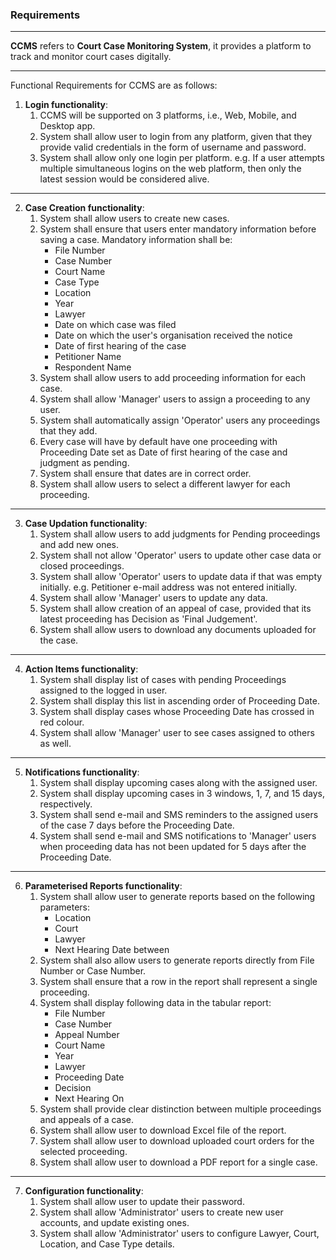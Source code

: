 ### Requirements

---

**CCMS** refers to **Court Case Monitoring System**, it provides a platform to track and monitor court cases digitally.

---

Functional Requirements for CCMS are as follows:

1. **Login functionality**:
	1. CCMS will be supported on 3 platforms, i.e., Web, Mobile, and Desktop app.
	2. System shall allow user to login from any platform, given that they provide valid credentials in the form of username and password.
	3. System shall allow only one login per platform.
		e.g. If a user attempts multiple simultaneous logins on the web platform, then only the latest session would be considered alive.

---

2. **Case Creation functionality**:
	1. System shall allow users to create new cases.
	2. System shall ensure that users enter mandatory information before saving a case. Mandatory information shall be:
		- File Number
		- Case Number
		- Court Name
		- Case Type
		- Location
		- Year
		- Lawyer
		- Date on which case was filed
		- Date on which the user's organisation received the notice
		- Date of first hearing of the case
		- Petitioner Name
		- Respondent Name
	3. System shall allow users to add proceeding information for each case.
	4. System shall allow 'Manager' users to assign a proceeding to any user.
	5. System shall automatically assign 'Operator' users any proceedings that they add.
	6. Every case will have by default have one proceeding with Proceeding Date set as Date of first hearing of the case and judgment as pending.
	7. System shall ensure that dates are in correct order.
	8. System shall allow users to select a different lawyer for each proceeding.

---

3. **Case Updation functionality**:
	1. System shall allow users to add judgments for Pending proceedings and add new ones.
	2. System shall not allow 'Operator' users to update other case data or closed proceedings.
	3. System shall allow 'Operator' users to update data if that was empty initially. e.g. Petitioner e-mail address was not entered initially.
	4. System shall allow 'Manager' users to update any data.
	5. System shall allow creation of an appeal of case, provided that its latest proceeding has Decision as 'Final Judgement'.
	6. System shall allow users to download any documents uploaded for the case.

---

4. **Action Items functionality**:
	1. System shall display list of cases with pending Proceedings assigned to the logged in user.
	2. System shall display this list in ascending order of Proceeding Date.
	3. System shall display cases whose Proceeding Date has crossed in red colour.
	4. System shall allow 'Manager' user to see cases assigned to others as well.

---

5. **Notifications functionality**:
	1. System shall display upcoming cases along with the assigned user.
	2. System shall display upcoming cases in 3 windows, 1, 7, and 15 days, respectively.
	3. System shall send e-mail and SMS reminders to the assigned users of the case 7 days before the Proceeding Date.
	4. System shall send e-mail and SMS notifications to 'Manager' users when proceeding data has not been updated for 5 days after the Proceeding Date.

---

6. **Parameterised Reports functionality**:
	1. System shall allow user to generate reports based on the following parameters:
		- Location
		- Court
		- Lawyer
		- Next Hearing Date between
	2. System shall also allow users to generate reports directly from File Number or Case Number.
	3. System shall ensure that a row in the report shall represent a single proceeding.
	4. System shall display following data in the tabular report:
		- File Number
		- Case Number
		- Appeal Number
		- Court Name
		- Year
		- Lawyer
		- Proceeding Date
		- Decision
		- Next Hearing On
	5. System shall provide clear distinction between multiple proceedings and appeals of a case.
	6. System shall allow user to download Excel file of the report.
	7. System shall allow user to download uploaded court orders for the selected proceeding.
	8. System shall allow user to download a PDF report for a single case.

---

7. **Configuration functionality**:
	1. System shall allow user to update their password.
	2. System shall allow 'Administrator' users to create new user accounts, and update existing ones.
	3. System shall allow 'Administrator' users to configure Lawyer, Court, Location, and Case Type details.
